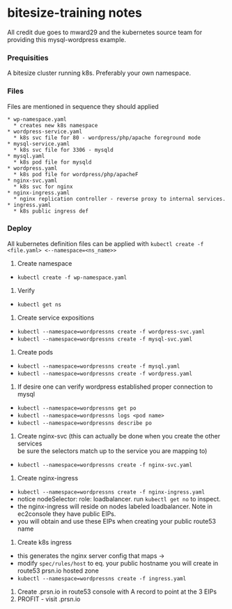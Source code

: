 # bitesize-training notes

All credit due goes to mward29 and the kubernetes source team for providing this mysql-wordpress example.

### Prequisities 
  A bitesize cluster running k8s. Preferably your own namespace.

### Files
  Files are mentioned in sequence they should applied
  
    * wp-namespace.yaml
      * creates new k8s namespace
    * wordpress-service.yaml
      * k8s svc file for 80 - wordpress/php/apache foreground mode
    * mysql-service.yaml
      * k8s svc file for 3306 - mysqld
    * mysql.yaml
      * k8s pod file for mysqld
    * wordpress.yaml
      * k8s pod file for wordpress/php/apacheF
    * nginx-svc.yaml
      * k8s svc for nginx 
    * nginx-ingress.yaml
      * nginx replication controller - reverse proxy to internal services.
    * ingress.yaml
      * k8s public ingress def
    
    
### Deploy

All kubernetes definition files can be applied with `kubectl create -f <file.yaml> <--namespace=<ns_name>>`

1. Create namespace
  * `kubectl create -f wp-namespace.yaml`
1. Verify
  * `kubectl get ns`
1. Create service expositions
  * `kubectl --namespace=wordpressns create -f wordpress-svc.yaml`
  * `kubectl --namespace=wordpressns create -f mysql-svc.yaml`
1. Create pods 
  * `kubectl --namespace=wordpressns create -f mysql.yaml`
  * `kubectl --namespace=wordpressns create -f wordpress.yaml`
1. If desire one can verify wordpress established proper connection to mysql
  * `kubectl --namespace=wordpressns get po`
  * `kubectl --namespace=wordpressns logs <pod name>`
  * `kubectl --namespace=wordpressns describe po`
1. Create nginx-svc (this can actually be done when you create the other services\
  be sure the selectors match up to the service you are mapping to)
  * `kubectl --namespace=wordpressns create -f nginx-svc.yaml`
1. Create nginx-ingress
  * `kubectl --namespace=wordpressns create -f nginx-ingress.yaml`
  * notice nodeSelector: role: loadbalancer. run `kubectl get no` to inspect.
  * the nginx-ingress will reside on nodes labeled loadbalancer. Note in ec2console they have public EIPs.
  * you will obtain and use these EIPs when creating your public route53 name
1. Create k8s ingress
  * this generates the nginx server config that maps <hostname> -> <k8s svc>
  * modify `spec/rules/host` to eq. your public hostname you will create in route53 prsn.io hosted zone
  * `kubectl --namespace=wordpressns create -f ingress.yaml`
1. Create <hostname>.prsn.io in route53 console with A record to point at the 3 EIPs
1. PROFIT - visit <hostname>.prsn.io

